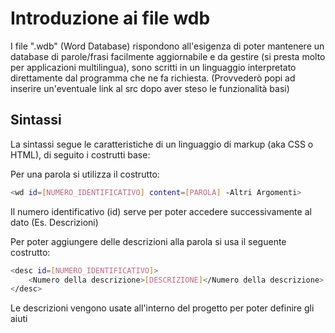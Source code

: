 # Introduzione ai file wdb
I file ".wdb" (Word Database) rispondono all'esigenza di poter mantenere un database di parole/frasi facilmente aggiornabile e da gestire (si presta molto per applicazioni multilingua), sono scritti in un linguaggio interpretato direttamente dal programma che ne fa richiesta. (Provvederò popi ad inserire un'eventuale link al src dopo aver steso le funzionalità basi)

## Sintassi
La sintassi segue le caratteristiche di un linguaggio di markup (aka CSS o HTML), di seguito i costrutti base:

Per una parola si utilizza  il costrutto:
```bash
<wd id=[NUMERO_IDENTIFICATIVO] content=[PAROLA] -Altri Argomenti>
```
Il numero identificativo (id) serve per poter accedere successivamente al dato (Es. Descrizioni)

Per poter aggiungere delle descrizioni alla parola si usa il seguente costrutto:
```bash
<desc id=[NUMERO_IDENTIFICATIVO]>
    <Numero della descrizione>[DESCRIZIONE]</Numero della descrizione>
</desc>
```

Le descrizioni vengono usate all'interno del progetto per poter definire gli aiuti